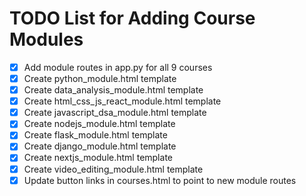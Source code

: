 # TODO List for Adding Course Modules

- [x] Add module routes in app.py for all 9 courses
- [x] Create python_module.html template
- [x] Create data_analysis_module.html template
- [x] Create html_css_js_react_module.html template
- [x] Create javascript_dsa_module.html template
- [x] Create nodejs_module.html template
- [x] Create flask_module.html template
- [x] Create django_module.html template
- [x] Create nextjs_module.html template
- [x] Create video_editing_module.html template
- [x] Update button links in courses.html to point to new module routes
